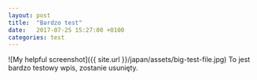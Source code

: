 ```yaml
---
layout: post
title:  "Bardzo test"
date:   2017-07-25 15:27:00 +0100
categories: test
---
```


![My helpful screenshot]({{ site.url }}/japan/assets/big-test-file.jpg)
To jest bardzo testowy wpis, zostanie usunięty.
